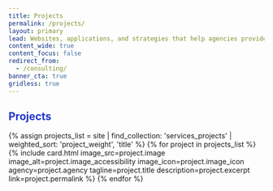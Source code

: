 ```yaml
---
title: Projects
permalink: /projects/
layout: primary
lead: Websites, applications, and strategies that help agencies provide excellent value to the public.
content_wide: true
content_focus: false
redirect_from:
  - /consulting/
banner_cta: true
gridless: true
---
```

<style>
h2 {
  color:#2337CE;
}
</style>

<section class="nz-section background-gray">
<div class="nz-grid">
    <div class="nz-width-two-thirds">
      <h2 tabindex="0"> Projects </h2>
    </div>
</div>

<div class="nz-grid">
  <section class="nz-section">
    <div class="nz-section-bottom">
      <div class="nz-flex nz-flex-wrap">
        {% assign projects_list = site | find_collection: 'services_projects' | weighted_sort: 'project_weight', 'title' %}
        {% for project in projects_list %}
          {% include card.html
           image_src=project.image
           image_alt=project.image_accessibility
           image_icon=project.image_icon
           agency=project.agency
           tagline=project.title
           description=project.excerpt
           link=project.permalink
          %}
        {% endfor %}
      </div>
    </div>
  </section>
</div>
</section>